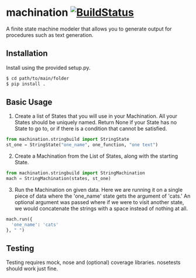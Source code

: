 # machination [![BuildStatus](https://travis-ci.org/emersonn/machination.svg?branch=master)](https://travis-ci.org/emersonn/machination)
A finite state machine modeler that allows you to generate output for procedures
such as text generation.

## Installation
Install using the provided setup.py.

```sh
$ cd path/to/main/folder
$ pip install .
```

## Basic Usage
1. Create a list of States that you will use in your Machination. All your
States should be uniquely named. Return None if your State has no State
to go to, or if there is a condition that cannot be satisfied.

  ```python
  from machination.stringbuild import StringState
  st_one = StringState("one_name", one_function, "one text")
 ```
2. Create a Machination from the List of States, along with the starting State.

  ```python
  from machination.stringbuild import StringMachination
  mach = StringMachination(states, st_one)
  ```
3. Run the Machination on given data. Here we are running it on a single piece
of data where the 'one_name' state gets the argument of 'cats.' An optional
argument was passed where if we were to visit another state, we would
concatenate the strings with a space instead of nothing at all.

  ```python
  mach.run({
    'one_name': 'cats'
  }, " ")
  ```

## Testing
Testing requires mock, nose and (optional) coverage libraries. nosetests
should work just fine.
